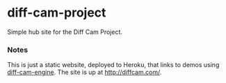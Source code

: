 # diff-cam-project

Simple hub site for the Diff Cam Project.

### Notes

This is just a static website, deployed to Heroku, that links to demos using [diff-cam-engine](https://github.com/lonekorean/diff-cam-engine). The site is up at http://diffcam.com/.
